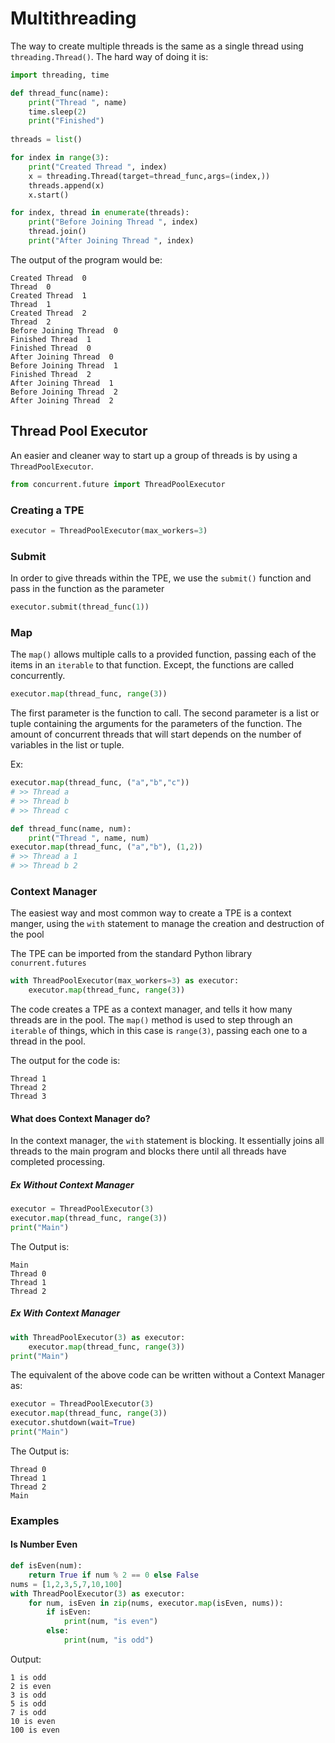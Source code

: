 # Multithreading

The way to create multiple threads is the same as a single thread using `threading.Thread()`. The hard way of doing it is:

```python
import threading, time

def thread_func(name):
    print("Thread ", name)
    time.sleep(2)
    print("Finished")
    
threads = list()

for index in range(3):
    print("Created Thread ", index)
    x = threading.Thread(target=thread_func,args=(index,))
    threads.append(x)
    x.start()

for index, thread in enumerate(threads):
    print("Before Joining Thread ", index)
    thread.join()
    print("After Joining Thread ", index)
```

The output of the program would be:

```
Created Thread  0
Thread  0
Created Thread  1
Thread  1
Created Thread  2
Thread  2
Before Joining Thread  0
Finished Thread  1
Finished Thread  0
After Joining Thread  0
Before Joining Thread  1
Finished Thread  2
After Joining Thread  1
Before Joining Thread  2
After Joining Thread  2
```

## Thread Pool Executor

An easier and cleaner way to start up a group of threads is by using a `ThreadPoolExecutor`. 

```python
from concurrent.future import ThreadPoolExecutor
```

### Creating  a TPE

```python
executor = ThreadPoolExecutor(max_workers=3)
```

### Submit

In order to give threads within the TPE, we use the `submit()` function and pass in the function as the parameter

```python
executor.submit(thread_func(1))
```

### Map

The `map()` allows multiple calls to a provided function, passing each of the items in an `iterable` to that function. Except, the functions are called concurrently.

```python
executor.map(thread_func, range(3))
```

The first parameter is the function to call. The second parameter is a list or tuple containing the arguments for the parameters of the function. The amount of concurrent threads that will start depends on the number of variables in the list or tuple. 

Ex:

```python
executor.map(thread_func, ("a","b","c"))
# >> Thread a
# >> Thread b
# >> Thread c
```

```python
def thread_func(name, num):
    print("Thread ", name, num)
executor.map(thread_func, ("a","b"), (1,2))
# >> Thread a 1
# >> Thread b 2
```

### Context Manager

The easiest way and most common way to create a TPE is a context manger, using the `with` statement to manage the creation and destruction of the pool

The TPE can be imported from the standard Python library `conurrent.futures`

```python
with ThreadPoolExecutor(max_workers=3) as executor:
    executor.map(thread_func, range(3))
```

The code creates a TPE as a context manager, and tells it how many threads are in the pool. The `map()` method is used to step through an `iterable` of things, which in this case is `range(3)`, passing each one to a thread in the pool.

The output for the code is:

```
Thread 1
Thread 2
Thread 3
```

#### What does Context Manager do?

In the context manager, the `with` statement is blocking. It essentially joins all threads to the main program and blocks there until all threads have completed processing.

##### Ex Without Context Manager

```python
executor = ThreadPoolExecutor(3)
executor.map(thread_func, range(3))
print("Main")
```

The Output is:

```
Main
Thread 0
Thread 1
Thread 2
```

##### Ex With Context Manager

```python
with ThreadPoolExecutor(3) as executor:
    executor.map(thread_func, range(3))
print("Main")
```

The equivalent of the above code can be written without a Context Manager as:

```python
executor = ThreadPoolExecutor(3)
executor.map(thread_func, range(3))
executor.shutdown(wait=True)
print("Main")
```

The Output is:

```
Thread 0
Thread 1
Thread 2
Main
```

### Examples

#### Is Number Even

```python
def isEven(num):
    return True if num % 2 == 0 else False
nums = [1,2,3,5,7,10,100]
with ThreadPoolExecutor(3) as executor:
    for num, isEven in zip(nums, executor.map(isEven, nums)):
        if isEven:
            print(num, "is even")
		else:
            print(num, "is odd")
```

Output:

```
1 is odd
2 is even
3 is odd
5 is odd
7 is odd
10 is even
100 is even
```

